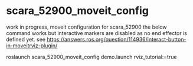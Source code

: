 # scara_52900_moveit_config
work in progress, moveit configuration for scara_52900
the below command works but interactive markers are disabled as no end effector is defined yet.
see https://answers.ros.org/question/114936/interact-button-in-moveitrviz-plugin/

roslaunch scara_52900_moveit_config demo.launch rviz_tutorial:=true

